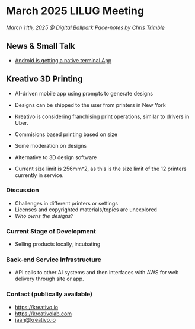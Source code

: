 # March 2025 LILUG Meeting
*March 11th, 2025 @ [Digital Ballpark](https://maps.app.goo.gl/Uef2PiZBpZLd1n3QA)*
*Pace-notes by [Chris Trimble](https://github.com/Trimble-tech)*

## News & Small Talk
- [Android is getting a native terminal App](https://news.itsfoss.com/google-android-linux-terminal-rollout/)

## Kreativo 3D Printing
- AI-driven mobile app using prompts to generate designs
- Designs can be shipped to the user from printers in New York
- Kreativo is considering franchising print operations, similar to drivers in Uber.
- Commisions based printing based on size

- Some moderation on designs
- Alternative to 3D design software
- Current size limit is 256mm^2, as this is the size limit of the 12 printers currently in service.

### Discussion
- Challenges in different printers or settings
- Licenses and copyrighted materials/topics are unexplored
- *Who owns the designs?*

### Current Stage of Development
- Selling products locally, incubating

### Back-end Service Infrastructure
- API calls to other AI systems and then interfaces with AWS for web delivery through site or app.

### Contact (publically available)
- <https://kreativo.io>
- <https://kreativolab.com>
- <jaan@kreativo.io>